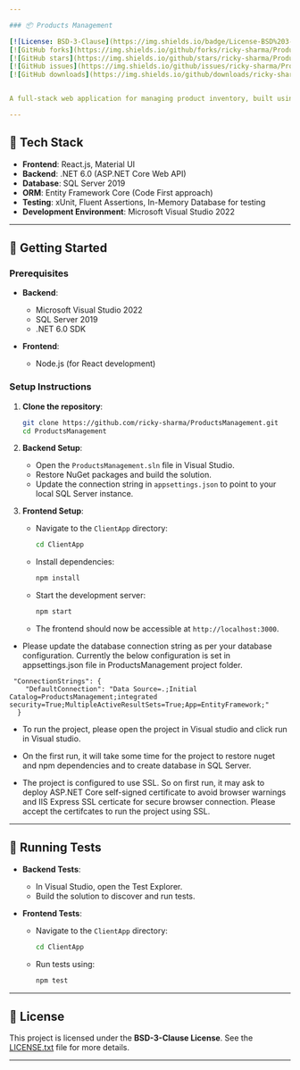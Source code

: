 ```yaml
---

### 📦 Products Management

[![License: BSD-3-Clause](https://img.shields.io/badge/License-BSD%203--Clause-blue.svg)](https://opensource.org/licenses/BSD-3-Clause)
[![GitHub forks](https://img.shields.io/github/forks/ricky-sharma/ProductsManagement?style=social)](https://github.com/ricky-sharma/ProductsManagement/network/members)
[![GitHub stars](https://img.shields.io/github/stars/ricky-sharma/ProductsManagement?style=social)](https://github.com/ricky-sharma/ProductsManagement/stargazers)
[![GitHub issues](https://img.shields.io/github/issues/ricky-sharma/ProductsManagement)](https://github.com/ricky-sharma/ProductsManagement/issues)
[![GitHub downloads](https://img.shields.io/github/downloads/ricky-sharma/ProductsManagement/total)](https://github.com/ricky-sharma/ProductsManagement/releases)


A full-stack web application for managing product inventory, built using **ASP.NET Core** for the backend and **React.js** for the frontend. It supports CRUD operations, responsive UI, and a scalable architecture suited for warehouse or e-commerce platforms.

---
```


## 🧩 Tech Stack

* **Frontend**: React.js, Material UI
* **Backend**: .NET 6.0 (ASP.NET Core Web API)
* **Database**: SQL Server 2019
* **ORM**: Entity Framework Core (Code First approach)
* **Testing**: xUnit, Fluent Assertions, In-Memory Database for testing
* **Development Environment**: Microsoft Visual Studio 2022

---

## 🚀 Getting Started

### Prerequisites

* **Backend**:

  * Microsoft Visual Studio 2022
  * SQL Server 2019
  * .NET 6.0 SDK

* **Frontend**:

  * Node.js (for React development)

### Setup Instructions

1. **Clone the repository**:

   ```bash
   git clone https://github.com/ricky-sharma/ProductsManagement.git
   cd ProductsManagement
   ```

2. **Backend Setup**:

   * Open the `ProductsManagement.sln` file in Visual Studio.
   * Restore NuGet packages and build the solution.
   * Update the connection string in `appsettings.json` to point to your local SQL Server instance.

3. **Frontend Setup**:

   * Navigate to the `ClientApp` directory:

     ```bash
     cd ClientApp
     ```

   * Install dependencies:

     ```bash
     npm install
     ```

   * Start the development server:

     ```bash
     npm start
     ```

   * The frontend should now be accessible at `http://localhost:3000`.


  * Please update the database connection string as per your database configuration. Currently the below configuration is set in appsettings.json file in ProductsManagement project folder.
```
 "ConnectionStrings": {
    "DefaultConnection": "Data Source=.;Initial Catalog=ProductsManagement;integrated security=True;MultipleActiveResultSets=True;App=EntityFramework;"
  }
```

* To run the project, please open the project in Visual studio and click run in Visual studio.

* On the first run, it will take some time for the project to restore nuget and npm dependencies and to create database in SQL Server.

* The project is configured to use SSL. So on first run, it may ask to deploy ASP.NET Core self-signed certificate to avoid browser warnings and IIS Express SSL certicate for secure browser connection. Please accept the certifcates to run the project using SSL.

---

## 🧪 Running Tests

* **Backend Tests**:

  * In Visual Studio, open the Test Explorer.
  * Build the solution to discover and run tests.

* **Frontend Tests**:

  * Navigate to the `ClientApp` directory:

    ```bash
    cd ClientApp
    ```

  * Run tests using:

    ```bash
    npm test
    ```

---

## 📄 License

This project is licensed under the **BSD-3-Clause License**. See the [LICENSE.txt](https://github.com/ricky-sharma/ProductsManagement/blob/master/LICENSE.txt) file for more details.

---
